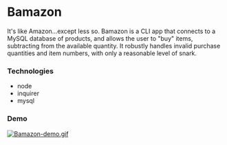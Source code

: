 # Bamazon

It's like Amazon...except less so. Bamazon is a CLI app that connects to a MySQL database of products, and allows the user to "buy" items, subtracting from the available quantity. It robustly handles invalid purchase quantities and item numbers, with only a reasonable level of snark.

### Technologies
* node
* inquirer
* mysql

### Demo

[![Bamazon-demo.gif](https://s2.gifyu.com/images/Bamazon-demo.gif)](https://gifyu.com/image/3Yqg)
